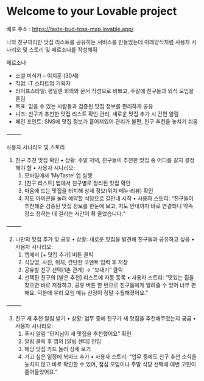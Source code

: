 # Welcome to your Lovable project

배포 주소 : https://taste-bud-toss-map.lovable.app/

나와 친구끼리만 맛집 리스트를 공유하는 서비스를 만들었는데 아래양식처럼 사용자 시나리오 및 스토리 및 페르소나를 작성해줘


페르소나
- 소셜 미식가 – 이지훈 (30세)
- 직업: IT 스타트업 기획자
- 라이프스타일: 평일엔 회의와 문서 작성으로 바쁘고, 주말에 친구들과 외식 모임을 즐김
- 목표: 믿을 수 있는 사람들과 검증된 맛집 정보를 편리하게 공유
- 니즈: 친구가 추천한 맛집 리스트 확인·관리, 새로운 맛집 추가 시 간편 알림
- 페인 포인트: SNS에 맛집 정보가 흩어져있어 관리가 불편, 친구 추천을 놓치기 쉬움

⸻

사용자 시나리오 및 스토리

1. 친구 추천 맛집 확인
	•	상황: 주말 저녁, 친구들이 추천한 맛집 중 어디를 갈지 결정해야 함
	•	사용자 시나리오:
	1.	모바일에서 ‘MyTaste’ 앱 실행
	2.	[친구 리스트] 탭에서 친구별로 정리된 맛집 확인
	3.	마음에 드는 맛집을 터치해 상세 정보(위치·메뉴·리뷰) 확인
	4.	지도 아이콘을 눌러 예약할 식당으로 길안내 시작
	•	사용자 스토리:
“친구들이 추천해준 검증된 맛집 정보를 한눈에 보고, 지도 안내까지 바로 연결되니 약속 장소 정하는 데 걸리는 시간이 확 줄었습니다.”

⸻

2. 나만의 맛집 추가 및 공유
	•	상황: 새로운 맛집을 발견해 친구들과 공유하고 싶음
	•	사용자 시나리오:
	1.	앱에서 [+ 맛집 추가] 버튼 클릭
	2.	식당명, 사진, 위치, 간단한 코멘트 입력 후 저장
	3.	공유할 친구 선택(1촌 관계) → “보내기” 클릭
	4.	선택된 친구의 [받은 추천] 리스트에 자동 등록
	•	사용자 스토리:
“맛있는 집을 찾으면 바로 저장하고, 공유 버튼 한 번으로 친구들에게 알려줄 수 있어 너무 편해요. 덕분에 우리 모임 메뉴 선정이 정말 수월해졌어요.”

⸻

3. 친구 새 추천 알림 받기
	•	상황: 업무 중에 친구가 새 맛집을 추천해주었는지 궁금
	•	사용자 시나리오:
	1.	푸시 알림 “민지님이 새 맛집을 추천했어요” 확인
	2.	알림 클릭 후 앱의 [알림 센터] 진입
	3.	해당 맛집 카드 눌러 상세 보기
	4.	가고 싶은 일정에 북마크 추가
	•	사용자 스토리:
“업무 중에도 친구 추천 소식을 놓치지 않고 바로 확인할 수 있어, 점심 모임이나 주말 식당 선택에 매번 고민이 줄어들었어요.”
